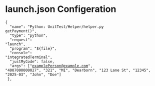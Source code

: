<!DOCTYPE html>
 <html>
  <body>

<h1>launch.json Configeration</h1>

<code>{<br />
&emsp;"name": "Python: UnitTest/Helper/helper.py getPayment()",<br />
&emsp;"type": "python",<br />
&emsp;"request": "launch",<br />
&emsp;"program": "${file}",<br />
&emsp;"console": "integratedTerminal",<br />
&emsp;"justMyCode": false,<br />
&emsp;"args": ["examplePerson@example.com", "4007000000027", "321", "MI", "Dearborn", "123 Lane St", "12345", "2025-03", "John", "Doe"]<br />
},
</code>

 </body>
</html>